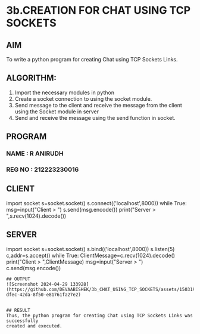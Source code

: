 # 3b.CREATION FOR CHAT USING TCP SOCKETS
## AIM
To write a python program for creating Chat using TCP Sockets Links.
## ALGORITHM:
1. Import the necessary modules in python
2. Create a socket connection to using the socket module.
3. Send message to the client and receive the message from the client using the Socket module in
 server
4. Send and receive the message using the send function in socket.
## PROGRAM
### NAME : R ANIRUDH
### REG NO : 212223230016
## CLIENT
import socket
s=socket.socket()
s.connect(('localhost',8000))
while True:
 msg=input("Client > ")
 s.send(msg.encode())
 print("Server > ",s.recv(1024).decode())

## SERVER
import socket
s=socket.socket()
s.bind(('localhost',8000))
s.listen(5)
c,addr=s.accept()
while True:
 ClientMessage=c.recv(1024).decode()
 print("Client > ",ClientMessage)
 msg=input("Server > ")
 c.send(msg.encode())

```
## OUTPUT
![Screenshot 2024-04-29 133928](https://github.com/DEVAABISHEK/3b_CHAT_USING_TCP_SOCKETS/assets/150319305/7963c342-dfec-42da-8f50-e81761fa27e2)


## RESULT
Thus, the python program for creating Chat using TCP Sockets Links was successfully 
created and executed.
